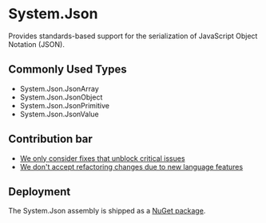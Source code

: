 # System.Json

Provides standards-based support for the serialization of JavaScript Object Notation (JSON).

## Commonly Used Types

- System.Json.JsonArray
- System.Json.JsonObject
- System.Json.JsonPrimitive
- System.Json.JsonValue

## Contribution bar

- [We only consider fixes that unblock critical issues](https://github.com/dotnet/runtime/blob/main/src/libraries/README.md#primary-bar)
- [We don't accept refactoring changes due to new language features](https://github.com/dotnet/runtime/blob/main/src/libraries/README.md#secondary-bars)

## Deployment

The System.Json assembly is shipped as a [NuGet package](https://www.nuget.org/packages/System.Json).